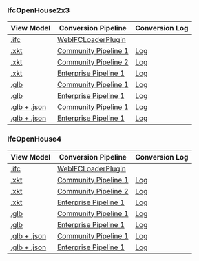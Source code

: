 ### IfcOpenHouse2x3
| View Model | Conversion Pipeline | Conversion Log |
| --- | --- | --- |
| [.ifc](viewModel.html?src=converted/IfcOpenHouse2x3/model.ifc) | [WebIFCLoaderPlugin](https://xeokit.github.io/xeokit-sdk/docs/class/src/plugins/WebIFCLoaderPlugin/WebIFCLoaderPlugin.js~WebIFCLoaderPlugin.html) | |
| [.xkt](viewModel.html?src=converted/IfcOpenHouse2x3/community1/model.xkt) | [Community Pipeline 1](https://www.notion.so/xeokit/Converting-IFC-Models-to-XKT-using-3rd-Party-Open-Source-Tools-c373e48bc4094ff5b6e5c5700ff580ee) | [Log](converted/IfcOpenHouse2x3/community1/log.xkt) |
| [.xkt](viewModel.html?src=converted/IfcOpenHouse2x3/community2/model.xkt) | [Community Pipeline 2](https://www.notion.so/xeokit/Converting-Models-to-XKT-with-convert2xkt-fa567843313f4db8a7d6535e76da9380) | [Log](converted/IfcOpenHouse2x3/community2/log.xkt) |
| [.xkt](viewModel.html?src=converted/IfcOpenHouse2x3/enterprise1/model.xkt)| [Enterprise Pipeline 1](https://www.notion.so/xeokit/Converting-IFC-to-XKT-using-ifc2gltf-a2e0005d00dc4f22b648f1237bc3245d) | [Log](converted/IfcOpenHouse2x3/enterprise1/log.xkt) |
| [.glb](viewModel.html?src=converted/IfcOpenHouse2x3/community1/model.glb) | [Community Pipeline 1](https://www.notion.so/xeokit/Converting-IFC-Models-to-XKT-using-3rd-Party-Open-Source-Tools-c373e48bc4094ff5b6e5c5700ff580ee) | [Log](converted/IfcOpenHouse2x3/community1/log.xkt) |
| [.glb](viewModel.html?src=converted/IfcOpenHouse2x3/enterprise1/model.glb) | [Enterprise Pipeline 1](https://www.notion.so/xeokit/Converting-IFC-to-XKT-using-ifc2gltf-a2e0005d00dc4f22b648f1237bc3245d) | [Log](converted/IfcOpenHouse2x3/enterprise1/log.xkt) |
| [.glb + .json](viewModel.html?src=converted/IfcOpenHouse2x3/community1/model.glb&metaModelSrc=converted/IfcOpenHouse2x3/community1/model.json) | [Community Pipeline 1](https://www.notion.so/xeokit/Converting-IFC-Models-to-XKT-using-3rd-Party-Open-Source-Tools-c373e48bc4094ff5b6e5c5700ff580ee)  | [Log](converted/IfcOpenHouse2x3/enterprise1/log.xkt) |
| [.glb + .json](viewModel.html?src=converted/IfcOpenHouse2x3/enterprise1/model.glb&metaModelSrc=converted/IfcOpenHouse2x3/enterprise1/model.json) | [Enterprise Pipeline 1](https://www.notion.so/xeokit/Converting-IFC-to-XKT-using-ifc2gltf-a2e0005d00dc4f22b648f1237bc3245d)  | [Log](converted/IfcOpenHouse2x3/enterprise1/log.xkt) |
### IfcOpenHouse4
| View Model | Conversion Pipeline | Conversion Log |
| --- | --- | --- |
| [.ifc](viewModel.html?src=converted/IfcOpenHouse4/model.ifc) | [WebIFCLoaderPlugin](https://xeokit.github.io/xeokit-sdk/docs/class/src/plugins/WebIFCLoaderPlugin/WebIFCLoaderPlugin.js~WebIFCLoaderPlugin.html) | |
| [.xkt](viewModel.html?src=converted/IfcOpenHouse4/community1/model.xkt) | [Community Pipeline 1](https://www.notion.so/xeokit/Converting-IFC-Models-to-XKT-using-3rd-Party-Open-Source-Tools-c373e48bc4094ff5b6e5c5700ff580ee) | [Log](converted/IfcOpenHouse4/community1/log.xkt) |
| [.xkt](viewModel.html?src=converted/IfcOpenHouse4/community2/model.xkt) | [Community Pipeline 2](https://www.notion.so/xeokit/Converting-Models-to-XKT-with-convert2xkt-fa567843313f4db8a7d6535e76da9380) | [Log](converted/IfcOpenHouse4/community2/log.xkt) |
| [.xkt](viewModel.html?src=converted/IfcOpenHouse4/enterprise1/model.xkt)| [Enterprise Pipeline 1](https://www.notion.so/xeokit/Converting-IFC-to-XKT-using-ifc2gltf-a2e0005d00dc4f22b648f1237bc3245d) | [Log](converted/IfcOpenHouse4/enterprise1/log.xkt) |
| [.glb](viewModel.html?src=converted/IfcOpenHouse4/community1/model.glb) | [Community Pipeline 1](https://www.notion.so/xeokit/Converting-IFC-Models-to-XKT-using-3rd-Party-Open-Source-Tools-c373e48bc4094ff5b6e5c5700ff580ee) | [Log](converted/IfcOpenHouse4/community1/log.xkt) |
| [.glb](viewModel.html?src=converted/IfcOpenHouse4/enterprise1/model.glb) | [Enterprise Pipeline 1](https://www.notion.so/xeokit/Converting-IFC-to-XKT-using-ifc2gltf-a2e0005d00dc4f22b648f1237bc3245d) | [Log](converted/IfcOpenHouse4/enterprise1/log.xkt) |
| [.glb + .json](viewModel.html?src=converted/IfcOpenHouse4/community1/model.glb&metaModelSrc=converted/IfcOpenHouse4/community1/model.json) | [Community Pipeline 1](https://www.notion.so/xeokit/Converting-IFC-Models-to-XKT-using-3rd-Party-Open-Source-Tools-c373e48bc4094ff5b6e5c5700ff580ee)  | [Log](converted/IfcOpenHouse4/enterprise1/log.xkt) |
| [.glb + .json](viewModel.html?src=converted/IfcOpenHouse4/enterprise1/model.glb&metaModelSrc=converted/IfcOpenHouse4/enterprise1/model.json) | [Enterprise Pipeline 1](https://www.notion.so/xeokit/Converting-IFC-to-XKT-using-ifc2gltf-a2e0005d00dc4f22b648f1237bc3245d)  | [Log](converted/IfcOpenHouse4/enterprise1/log.xkt) |